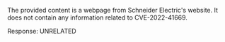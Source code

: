 The provided content is a webpage from Schneider Electric's website. It does not contain any information related to CVE-2022-41669.

Response: UNRELATED